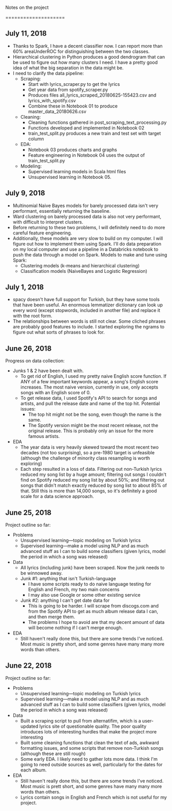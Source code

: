 Notes on the project

====================
## July 11, 2018
- Thanks to Spark, I have a decent classifier now. I can report more than 60% areaUnderROC for distinguishing between the two classes.
- Hierarchical clustering in Python produces a good dendrogram that can be used to figure out how many clusters I need. I have a pretty good idea of what the big separation in the data might be.
- I need to clarify the data pipeline:
  - Scraping:
    - Start with lyrics_scraper.py to get the lyrics
    - Get year data from spotify_scraper.py
    - Produces files all_lyrics_scraped_20180625-155423.csv and lyrics_with_spotify.csv
    - Combine these in Notebook 01 to produce master_data_20180626.csv
  - Cleaning:
    - Cleaning functions gathered in post_scraping_text_processing.py
    - Functions developed and implemented in Notebook 02
    - train_test_split.py produces a new train and test set with target column
  - EDA:
    - Notebook 03 produces charts and graphs
    - Feature engineering in Notebook 04 uses the output of train_test_split.py
  - Modeling:
    - Supervised learning models in Scala html files
    - Unsupervised learning in Notebook 05.

## July 9, 2018
- Multinomial Naive Bayes models for barely processed data isn't very performant, essentially returning the baseline.
- Ward clustering on barely processed data is also not very performant, with difficult to interpret clusters.
- Before returning to these two problems, I will definitely need to do more careful feature engineering.
- Additionally, these models are very slow to build on my computer. I will figure out how to implement them using Spark. I'll do data preparation on my local computer and use a pipeline in a Databricks notebook to push the data through a model on Spark. Models to make and tune using Spark:
  - Clustering models (k-means and hierarchical clustering)
  - Classification models (NaiveBayes and Logistic Regression)

## July 1, 2018
- spacy doesn't have full support for Turkish, but they have some tools that have been useful. An enormous lemmatizer dictionary can look up every word (except stopwords, included in another file) and replace it with the root form.
- The relationships between words is still not clear. Some cliched phrases are probably good features to include. I started exploring the ngrams to figure out what sorts of phrases to look for.

## June 26, 2018
Progress on data collection:
- Junks 1 & 2 have been dealt with.
  - To get rid of English, I used my pretty naive English score function. If ANY of a few important keywords appear, a song's English score increases. The most naive version, currently in use, only accepts songs with an English score of 0.
  - To get release data, I used Spotify's API to search for songs and artists, and pull the release date and name of the top hit. Potential issues:
    - The top hit might not be the song, even though the name is the same.
    - The Spotify version might be the most recent release, not the original release. This is probably only an issue for the more famous artists.
- EDA
  - The year data is very heavily skewed toward the most recent two decades (not too surprising), so a pre-1980 target is unfeasible (although the challenge of minority class resampling is worth exploring)
  - Each step resulted in a loss of data. Filtering out non-Turkish lyrics reduced my song list by a huge amount; filtering out songs I couldn't find on Spotify reduced my song list by about 50%; and filtering out songs that didn't match exactly reduced by song list to about 85% of that. Still this is more than 14,000 songs, so it's definitely a good scale for a data science approach.

## June 25, 2018
Project outline so far:
- Problems
  - Unsupervised learning&mdash;topic modeling on Turkish lyrics
  - Supervised learning&mdash;make a model using NLP and as much advanced stuff as I can to build some classifiers (given lyrics, model the period in which a song was released)
- Data
  - All lyrics (including junk) have been scraped. Now the junk needs to be winnowed away.
  - Junk #1: anything that isn't Turkish-language
    - I have some scripts ready to do naive language testing for English and French, my two main concerns
    - I may also use Google or some other existing service
  - Junk #2: anything I can't get date data for
    - This is going to be harder. I will scrape from discogs.com and from the Spotify API to get as much album release data I can, and then merge them.
    - The problems I hope to avoid are that my decent amount of data will become nothing if I can't merge enough.
- EDA
  - Still haven't really done this, but there are some trends I've noticed. Most music is pretty short, and some genres have many many more words than others.

## June 22, 2018
Project outline so far:
- Problems
  - Unsupervised learning&mdash;topic modeling on Turkish lyrics
  - Supervised learning&mdash;make a model using NLP and as much advanced stuff as I can to build some classifiers (given lyrics, model the period in which a song was released)
- Data
  - Built a scraping script to pull from alternatifim, which is a user-updated lyrics site of questionable quality. The poor quality introduces lots of interesting hurdles that make the project more interesting
  - Built some cleaning functions that clean the text of ads, awkward formatting issues, and some scripts that remove non-Turkish songs (although these are still rough)
  - Some early EDA. I likely need to gather lots more data. I think I'm going to need outside sources as well, particularly for the dates for each album.
- EDA
  - Still haven't really done this, but there are some trends I've noticed. Most music is prett short, and some genres have many many more words than others.
  - Lyrics contain songs in English and French which is not useful for my project.
